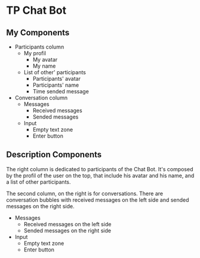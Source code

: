# TP Chat Bot

## My Components

- Participants column
  - My profil
    - My avatar
    - My name
  - List of other' participants
    - Participants' avatar
    - Participants' name
    - Time sended message
- Conversation column
  - Messages
    - Received messages 
    - Sended messages 
  - Input
    - Empty text zone
    - Enter button

## Description Components

The right column is dedicated to participants of the Chat Bot. It's composed by the profil of the user on the top, that include his avatar and his name, and a list of other participants.
 
The second column, on the right is for conversations. There are conversation bubbles with received messages on the left side and sended messages on the right side.

  - Messages
    - Received messages on the left side
    - Sended messages on the right side
  - Input
    - Empty text zone
    - Enter button


